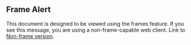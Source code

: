 ## Frame Alert

This document is designed to be viewed using the frames feature. If you
see this message, you are using a non-frame-capable web client. Link to
[Non-frame version](../ext/docs/CoreScriptingView/docs/javadoc/overview-summary.md).
